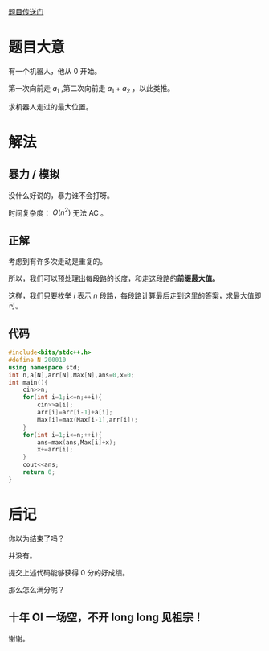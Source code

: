 [题目传送门](https://www.luogu.com.cn/problem/AT_abc182_d)

# 题目大意

有一个机器人，他从 0 开始。

第一次向前走 $a_1$ ,第二次向前走 $a_1+a_2$ ，以此类推。

求机器人走过的最大位置。

# 解法

## 暴力 / 模拟

没什么好说的，暴力谁不会打呀。

时间复杂度： $O(n^2)$  无法 AC 。

## 正解

考虑到有许多次走动是重复的。

所以，我们可以预处理出每段路的长度，和走这段路的**前缀最大值。**

这样，我们只要枚举 $i$ 表示 $n$ 段路，每段路计算最后走到这里的答案，求最大值即可。

## 代码

```cpp
#include<bits/stdc++.h>
#define N 200010
using namespace std;
int n,a[N],arr[N],Max[N],ans=0,x=0;
int main(){
    cin>>n;
    for(int i=1;i<=n;++i){
        cin>>a[i];
        arr[i]=arr[i-1]+a[i];
        Max[i]=max(Max[i-1],arr[i]);
    }
    for(int i=1;i<=n;++i){
        ans=max(ans,Max[i]+x);
        x+=arr[i];
    }
    cout<<ans;
    return 0;
}
```



# 后记

你以为结束了吗？

并没有。

提交上述代码能够获得 0 分的好成绩。

那么怎么满分呢？

## **十年 OI 一场空，不开 long long 见祖宗！**

谢谢。